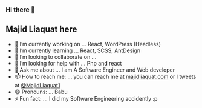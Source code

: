 ### Hi there 👋
## Majid Liaquat here

<!--
**majidliaquat/majidliaquat** is a ✨ _special_ ✨ repository because its `README.md` (this file) appears on your GitHub profile.

Here are some ideas to get you started: 
-->

- 🔭 I’m currently working on ... React, WordPress (Headless)
- 🌱 I’m currently learning ... React, SCSS, AntDesign
- 👯 I’m looking to collaborate on ... 
- 🤔 I’m looking for help with ... Php and react
- 💬 Ask me about ... I am A Software Engineer and Web developer
- 📫 How to reach me: ... you can reach me at [majidliaquat.com](majidliaquat.com) or I tweets at [@MajidLiaquat1](twitter.com/Majidliaquat1)
- 😄 Pronouns: ... Babu
- ⚡ Fun fact: ... I did my Software Engineering accidently :p 
